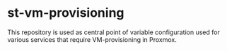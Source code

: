 # st-vm-provisioning

This repository is used as central point of variable configuration used for various services that require VM-provisioning in Proxmox.